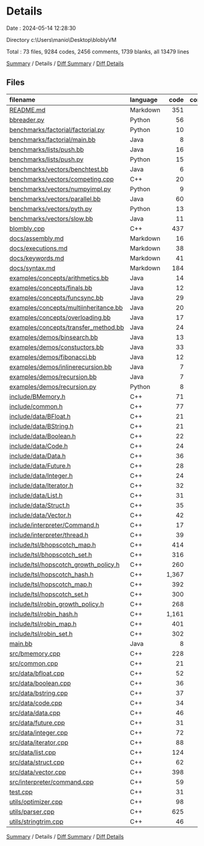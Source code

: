 # Details

Date : 2024-05-14 12:28:30

Directory c:\\Users\\manio\\Desktop\\bloblyVM

Total : 73 files,  9284 codes, 2456 comments, 1739 blanks, all 13479 lines

[Summary](results.md) / Details / [Diff Summary](diff.md) / [Diff Details](diff-details.md)

## Files
| filename | language | code | comment | blank | total |
| :--- | :--- | ---: | ---: | ---: | ---: |
| [README.md](/README.md) | Markdown | 351 | 0 | 0 | 351 |
| [bbreader.py](/bbreader.py) | Python | 56 | 3 | 2 | 61 |
| [benchmarks/factorial/factorial.py](/benchmarks/factorial/factorial.py) | Python | 10 | 0 | 2 | 12 |
| [benchmarks/factorial/main.bb](/benchmarks/factorial/main.bb) | Java | 8 | 0 | 1 | 9 |
| [benchmarks/lists/push.bb](/benchmarks/lists/push.bb) | Java | 16 | 0 | 1 | 17 |
| [benchmarks/lists/push.py](/benchmarks/lists/push.py) | Python | 15 | 0 | 5 | 20 |
| [benchmarks/vectors/benchtest.bb](/benchmarks/vectors/benchtest.bb) | Java | 6 | 0 | 1 | 7 |
| [benchmarks/vectors/competing.cpp](/benchmarks/vectors/competing.cpp) | C++ | 20 | 0 | 3 | 23 |
| [benchmarks/vectors/numpyimpl.py](/benchmarks/vectors/numpyimpl.py) | Python | 9 | 0 | 1 | 10 |
| [benchmarks/vectors/parallel.bb](/benchmarks/vectors/parallel.bb) | Java | 60 | 0 | 4 | 64 |
| [benchmarks/vectors/pyth.py](/benchmarks/vectors/pyth.py) | Python | 13 | 1 | 1 | 15 |
| [benchmarks/vectors/slow.bb](/benchmarks/vectors/slow.bb) | Java | 11 | 0 | 1 | 12 |
| [blombly.cpp](/blombly.cpp) | C++ | 437 | 63 | 23 | 523 |
| [docs/assembly.md](/docs/assembly.md) | Markdown | 16 | 0 | 2 | 18 |
| [docs/executions.md](/docs/executions.md) | Markdown | 38 | 0 | 8 | 46 |
| [docs/keywords.md](/docs/keywords.md) | Markdown | 41 | 0 | 9 | 50 |
| [docs/syntax.md](/docs/syntax.md) | Markdown | 184 | 0 | 40 | 224 |
| [examples/concepts/arithmetics.bb](/examples/concepts/arithmetics.bb) | Java | 14 | 1 | 1 | 16 |
| [examples/concepts/finals.bb](/examples/concepts/finals.bb) | Java | 12 | 0 | 0 | 12 |
| [examples/concepts/funcsync.bb](/examples/concepts/funcsync.bb) | Java | 29 | 0 | 2 | 31 |
| [examples/concepts/multiinheritance.bb](/examples/concepts/multiinheritance.bb) | Java | 20 | 0 | 2 | 22 |
| [examples/concepts/overloading.bb](/examples/concepts/overloading.bb) | Java | 17 | 0 | 1 | 18 |
| [examples/concepts/transfer_method.bb](/examples/concepts/transfer_method.bb) | Java | 24 | 0 | 5 | 29 |
| [examples/demos/binsearch.bb](/examples/demos/binsearch.bb) | Java | 13 | 0 | 1 | 14 |
| [examples/demos/constuctors.bb](/examples/demos/constuctors.bb) | Java | 33 | 13 | 4 | 50 |
| [examples/demos/fibonacci.bb](/examples/demos/fibonacci.bb) | Java | 12 | 0 | 1 | 13 |
| [examples/demos/inlinerecursion.bb](/examples/demos/inlinerecursion.bb) | Java | 7 | 0 | 1 | 8 |
| [examples/demos/recursion.bb](/examples/demos/recursion.bb) | Java | 7 | 0 | 1 | 8 |
| [examples/demos/recursion.py](/examples/demos/recursion.py) | Python | 8 | 0 | 2 | 10 |
| [include/BMemory.h](/include/BMemory.h) | C++ | 71 | 8 | 12 | 91 |
| [include/common.h](/include/common.h) | C++ | 77 | 8 | 24 | 109 |
| [include/data/BFloat.h](/include/data/BFloat.h) | C++ | 21 | 2 | 8 | 31 |
| [include/data/BString.h](/include/data/BString.h) | C++ | 21 | 2 | 7 | 30 |
| [include/data/Boolean.h](/include/data/Boolean.h) | C++ | 22 | 2 | 8 | 32 |
| [include/data/Code.h](/include/data/Code.h) | C++ | 24 | 3 | 8 | 35 |
| [include/data/Data.h](/include/data/Data.h) | C++ | 36 | 2 | 6 | 44 |
| [include/data/Future.h](/include/data/Future.h) | C++ | 28 | 4 | 9 | 41 |
| [include/data/Integer.h](/include/data/Integer.h) | C++ | 24 | 2 | 8 | 34 |
| [include/data/Iterator.h](/include/data/Iterator.h) | C++ | 32 | 3 | 9 | 44 |
| [include/data/List.h](/include/data/List.h) | C++ | 31 | 3 | 9 | 43 |
| [include/data/Struct.h](/include/data/Struct.h) | C++ | 35 | 0 | 6 | 41 |
| [include/data/Vector.h](/include/data/Vector.h) | C++ | 42 | 3 | 11 | 56 |
| [include/interpreter/Command.h](/include/interpreter/Command.h) | C++ | 17 | 0 | 5 | 22 |
| [include/interpreter/thread.h](/include/interpreter/thread.h) | C++ | 39 | 0 | 5 | 44 |
| [include/tsl/bhopscotch_map.h](/include/tsl/bhopscotch_map.h) | C++ | 414 | 219 | 105 | 738 |
| [include/tsl/bhopscotch_set.h](/include/tsl/bhopscotch_set.h) | C++ | 316 | 194 | 80 | 590 |
| [include/tsl/hopscotch_growth_policy.h](/include/tsl/hopscotch_growth_policy.h) | C++ | 260 | 99 | 47 | 406 |
| [include/tsl/hopscotch_hash.h](/include/tsl/hopscotch_hash.h) | C++ | 1,367 | 210 | 317 | 1,894 |
| [include/tsl/hopscotch_map.h](/include/tsl/hopscotch_map.h) | C++ | 392 | 242 | 105 | 739 |
| [include/tsl/hopscotch_set.h](/include/tsl/hopscotch_set.h) | C++ | 300 | 216 | 80 | 596 |
| [include/tsl/robin_growth_policy.h](/include/tsl/robin_growth_policy.h) | C++ | 268 | 99 | 50 | 417 |
| [include/tsl/robin_hash.h](/include/tsl/robin_hash.h) | C++ | 1,161 | 218 | 264 | 1,643 |
| [include/tsl/robin_map.h](/include/tsl/robin_map.h) | C++ | 401 | 306 | 109 | 816 |
| [include/tsl/robin_set.h](/include/tsl/robin_set.h) | C++ | 302 | 280 | 87 | 669 |
| [main.bb](/main.bb) | Java | 8 | 0 | 1 | 9 |
| [src/bmemory.cpp](/src/bmemory.cpp) | C++ | 228 | 40 | 37 | 305 |
| [src/common.cpp](/src/common.cpp) | C++ | 21 | 0 | 5 | 26 |
| [src/data/bfloat.cpp](/src/data/bfloat.cpp) | C++ | 52 | 10 | 9 | 71 |
| [src/data/boolean.cpp](/src/data/boolean.cpp) | C++ | 36 | 10 | 11 | 57 |
| [src/data/bstring.cpp](/src/data/bstring.cpp) | C++ | 37 | 8 | 9 | 54 |
| [src/data/code.cpp](/src/data/code.cpp) | C++ | 34 | 11 | 12 | 57 |
| [src/data/data.cpp](/src/data/data.cpp) | C++ | 46 | 4 | 3 | 53 |
| [src/data/future.cpp](/src/data/future.cpp) | C++ | 31 | 9 | 8 | 48 |
| [src/data/integer.cpp](/src/data/integer.cpp) | C++ | 72 | 10 | 11 | 93 |
| [src/data/iterator.cpp](/src/data/iterator.cpp) | C++ | 88 | 8 | 17 | 113 |
| [src/data/list.cpp](/src/data/list.cpp) | C++ | 124 | 7 | 16 | 147 |
| [src/data/struct.cpp](/src/data/struct.cpp) | C++ | 62 | 0 | 12 | 74 |
| [src/data/vector.cpp](/src/data/vector.cpp) | C++ | 398 | 4 | 22 | 424 |
| [src/interpreter/command.cpp](/src/interpreter/command.cpp) | C++ | 59 | 0 | 6 | 65 |
| [test.cpp](/test.cpp) | C++ | 31 | 0 | 6 | 37 |
| [utils/optimizer.cpp](/utils/optimizer.cpp) | C++ | 98 | 64 | 16 | 178 |
| [utils/parser.cpp](/utils/parser.cpp) | C++ | 625 | 59 | 25 | 709 |
| [utils/stringtrim.cpp](/utils/stringtrim.cpp) | C++ | 46 | 6 | 9 | 61 |

[Summary](results.md) / Details / [Diff Summary](diff.md) / [Diff Details](diff-details.md)